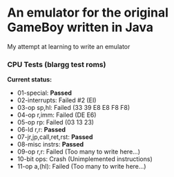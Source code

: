# An emulator for the original GameBoy written in Java
My attempt at learning to write an emulator

### CPU Tests (blargg test roms)
__Current status:__
 - 01-special: __Passed__
 - 02-interrupts: Failed #2 (EI)
 - 03-op sp,hl: Failed (33 39 E8 E8 F8 F8)
 - 04-op r,imm: Failed (DE E6)
 - 05-op rp: Failed (03 13 23)
 - 06-ld r,r: __Passed__
 - 07-jr,jp,call,ret,rst: __Passed__
 - 08-misc instrs: __Passed__
 - 09-op r,r: Failed (Too many to write here...)
 - 10-bit ops: Crash (Unimplemented instructions)
 - 11-op a,(hl): Failed (Too many to write here...)